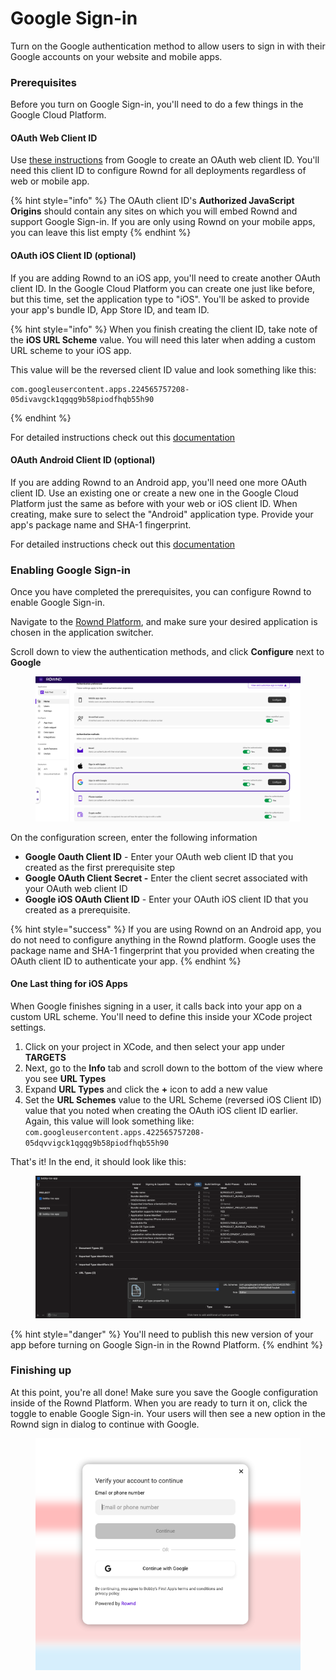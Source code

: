 # Google Sign-in

Turn on the Google authentication method to allow users to sign in with their Google accounts on your website and mobile apps.&#x20;

### Prerequisites

Before you turn on Google Sign-in, you'll need to do a few things in the Google Cloud Platform.&#x20;

#### OAuth Web Client ID

Use [these instructions](https://support.google.com/workspacemigrate/answer/9222992?hl=en) from Google to create an OAuth web client ID. You'll need this client ID to configure Rownd for all deployments regardless of web or mobile app.

{% hint style="info" %}
The OAuth client ID's **Authorized JavaScript Origins** should contain any sites on which you will embed Rownd and support Google Sign-in. If you are only using Rownd on your mobile apps, you can leave this list empty
{% endhint %}

#### OAuth iOS Client ID (optional)

If you are adding Rownd to an iOS app, you'll need to create another OAuth client ID. In the Google Cloud Platform you can create one just like before, but this time, set the application type to "iOS". You'll be asked to provide your app's bundle ID, App Store ID, and team ID.

{% hint style="info" %}
When you finish creating the client ID, take note of the **iOS URL Scheme** value. You will need this later when adding a custom URL scheme to your iOS app.

This value will be the reversed client ID value and look something like this:

```
com.googleusercontent.apps.224565757208-05divavgck1qgqg9b58piodfhqb55h90
```
{% endhint %}

For detailed instructions check out this [documentation](https://support.google.com/cloud/answer/6158849?hl=en#zippy=%2Cnative-applications%2Cios)

#### OAuth Android Client ID (optional)

If you are adding Rownd to an Android app, you'll need one more OAuth client ID. Use an existing one or create a new one in the Google Cloud Platform just the same as before with your web or iOS client ID. When creating, make sure to select the "Android" application type. Provide your app's package name and SHA-1 fingerprint.

For detailed instructions check out this [documentation](https://support.google.com/cloud/answer/6158849?hl=en#zippy=%2Cnative-applications%2Candroid)

### Enabling Google Sign-in

Once you have completed the prerequisites, you can configure Rownd to enable Google Sign-in.

Navigate to the [Rownd Platform](https://app.rownd.io), and make sure your desired application is chosen in the application switcher.

Scroll down to view the authentication methods, and click **Configure** next to **Google**

<figure><img src="../../../.gitbook/assets/Screen Shot 2022-10-11 at 1.26.40 PM.png" alt="Google sign in method in the Rownd Platform"><figcaption></figcaption></figure>

On the configuration screen, enter the following information

* **Google Oauth Client ID** - Enter your OAuth web client ID that you created as the first prerequisite step
* **Google OAuth Client Secret -** Enter the client secret associated with your OAuth web client ID
* **Google iOS OAuth Client ID** - Enter your OAuth iOS client ID that you created as a prerequisite.&#x20;

{% hint style="success" %}
If you are using Rownd on an Android app, you do not need to configure anything in the Rownd platform. Google uses the package name and SHA-1 fingerprint that you provided when creating the OAuth client ID to authenticate your app.
{% endhint %}

#### One Last thing for iOS Apps

When Google finishes signing in a user, it calls back into your app on a custom URL scheme. You'll need to define this inside your XCode project settings.

1. Click on your project in XCode, and then select your app under **TARGETS**
2. Next, go to the **Info** tab and scroll down to the bottom of the view where you see **URL Types**
3. Expand **URL Types** and click the **+** icon to add a new value
4. Set the **URL Schemes** value to the URL Scheme (reversed iOS Client ID) value that you noted when creating the OAuth iOS client ID earlier. Again, this value will look something like: `com.googleusercontent.apps.422565757208-05dqvvigck1qgqg9b58piodfhqb55h90`

That's it! In the end, it should look like this:

<figure><img src="../../../.gitbook/assets/image (2).png" alt=""><figcaption></figcaption></figure>

{% hint style="danger" %}
You'll need to publish this new version of your app before turning on Google Sign-in in the Rownd Platform.
{% endhint %}

### Finishing up

At this point, you're all done! Make sure you save the Google configuration inside of the Rownd Platform. When you are ready to turn it on, click the toggle to enable Google Sign-in. Your users will then see a new option in the Rownd sign in dialog to continue with Google.

<figure><img src="../../../.gitbook/assets/image (17).png" alt=""><figcaption></figcaption></figure>

